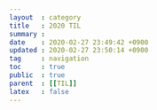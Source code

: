 ```yaml
---
layout  : category
title   : 2020 TIL
summary : 
date    : 2020-02-27 23:49:42 +0900
updated : 2020-02-27 23:50:14 +0900
tag     : navigation
toc     : true
public  : true
parent  : [[TIL]]
latex   : false
---
```


